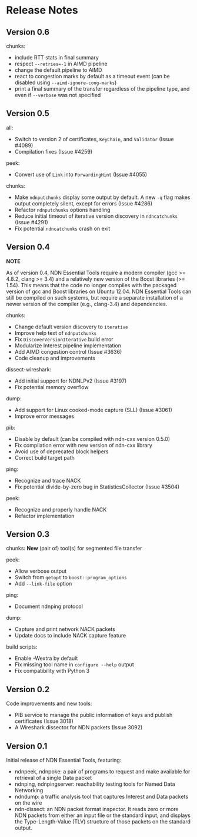 Release Notes
=============

## Version 0.6

chunks:
- include RTT stats in final summary
- respect `--retries=-1` in AIMD pipeline
- change the default pipeline to AIMD
- react to congestion marks by default as a timeout event (can be disabled using
  `--aimd-ignore-cong-marks`)
- print a final summary of the transfer regardless of the pipeline type, and even if
  `--verbose` was not specified

## Version 0.5

all:
- Switch to version 2 of certificates, `KeyChain`, and `Validator` (Issue #4089)
- Compilation fixes (Issue #4259)

peek:
- Convert use of `Link` into `ForwardingHint` (Issue #4055)

chunks:
- Make `ndnputchunks` display some output by default. A new `-q` flag makes output
  completely silent, except for errors (Issue #4286)
- Refactor `ndnputchunks` options handling
- Reduce initial timeout of iterative version discovery in `ndncatchunks` (Issue #4291)
- Fix potential `ndncatchunks` crash on exit

## Version 0.4

**NOTE**

  As of version 0.4, NDN Essential Tools require a modern compiler (gcc >= 4.8.2, clang >= 3.4)
  and a relatively new version of the Boost libraries (>= 1.54).  This means that the code no
  longer compiles with the packaged version of gcc and Boost libraries on Ubuntu 12.04.
  NDN Essential Tools can still be compiled on such systems, but require a separate
  installation of a newer version of the compiler (e.g., clang-3.4) and dependencies.

chunks:
- Change default version discovery to `iterative`
- Improve help text of `ndnputchunks`
- Fix `DiscoverVersionIterative` build error
- Modularize Interest pipeline implementation
- Add AIMD congestion control (Issue #3636)
- Code cleanup and improvements

dissect-wireshark:
- Add initial support for NDNLPv2 (Issue #3197)
- Fix potential memory overflow

dump:
- Add support for Linux cooked-mode capture (SLL) (Issue #3061)
- Improve error messages

pib:
- Disable by default (can be compiled with ndn-cxx version 0.5.0)
- Fix compilation error with new version of ndn-cxx library
- Avoid use of deprecated block helpers
- Correct build target path

ping:
- Recognize and trace NACK
- Fix potential divide-by-zero bug in StatisticsCollector (Issue #3504)

peek:
- Recognize and properly handle NACK
- Refactor implementation

## Version 0.3

chunks: **New** (pair of) tool(s) for segmented file transfer

peek:
- Allow verbose output
- Switch from `getopt` to `boost::program_options`
- Add `--link-file` option

ping:
- Document ndnping protocol

dump:
- Capture and print network NACK packets
- Update docs to include NACK capture feature

build scripts:
- Enable -Wextra by default
- Fix missing tool name in `configure --help` output
- Fix compatibility with Python 3

## Version 0.2

Code improvements and new tools:

- PIB service to manage the public information of keys and publish certificates
  (Issue 3018)
- A Wireshark dissector for NDN packets (Issue 3092)

## Version 0.1

Initial release of NDN Essential Tools, featuring:

- ndnpeek, ndnpoke: a pair of programs to request and make available for
  retrieval of a single Data packet
- ndnping, ndnpingserver: reachability testing tools for Named Data Networking
- ndndump: a traffic analysis tool that captures Interest and Data packets on
  the wire
- ndn-dissect: an NDN packet format inspector. It reads zero or more NDN
  packets from either an input file or the standard input, and displays the
  Type-Length-Value (TLV) structure of those packets on the standard output.
